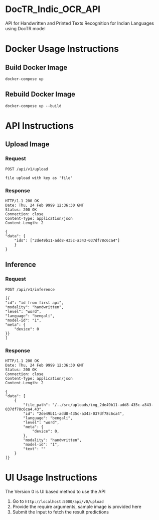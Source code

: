 # DocTR_Indic_OCR_API
API for Handwritten and Printed Texts Recognition for Indian Languages using DocTR model


# Docker Usage Instructions

## Build Docker Image

```docker-compose up```

## Rebuild Docker Image

```docker-compose up --build```

# API Instructions

## Upload Image
### Request

`POST /api/v1/upload`

    file upload with key as 'file'

### Response

    HTTP/1.1 200 OK
    Date: Thu, 24 Feb 9999 12:36:30 GMT
    Status: 200 OK
    Connection: close
    Content-Type: application/json
    Content-Length: 2

    {
    "data": {
        "ids": ["2de49b11-add8-435c-a343-037df78c6ca4"]
        }
    }

## Inference
### Request

`POST /api/v1/inference`

    [{
    "id": "id from first api",
    "modality": "handwritten",
    "level": "word",
    "language": "bengali",
    "model-id": "1",
    "meta": {
        "device": 0
    }}
    ]

### Response

    HTTP/1.1 200 OK
    Date: Thu, 24 Feb 9999 12:36:30 GMT
    Status: 200 OK
    Connection: close
    Content-Type: application/json
    Content-Length: 2

    {
    "data": [
        {
            "file_path": "/../src/uploads/img_2de49b11-add8-435c-a343-037df78c6ca4.43",
            "id": "2de49b11-add8-435c-a343-037df78c6ca4",
            "language": "bengali",
            "level": "word",
            "meta": {
                "device": 0,
            },
            "modality": "handwritten",
            "model-id": "1",
            "text": ""
        }
    ]}


# UI Usage Instructions

The Version 0 is UI based method to use the API

1. Go to ```http://localhost:5000/api/v0/upload```
2. Provide the require arguments, sample image is provided here
3. Submit the Input to fetch the result predictions
